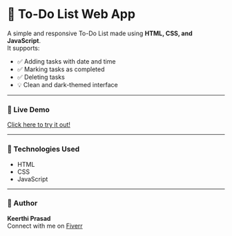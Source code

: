 # 📝 To-Do List Web App

A simple and responsive To-Do List made using **HTML, CSS, and JavaScript**.  
It supports:

- ✅ Adding tasks with date and time
- ✅ Marking tasks as completed
- ✅ Deleting tasks
- 💡 Clean and dark-themed interface

---

### 🔗 Live Demo
[Click here to try it out!](https://keerthiprasad-7.github.io/To-do-list/)

---

### 📁 Technologies Used

- HTML
- CSS
- JavaScript

---

### 📌 Author

**Keerthi Prasad**  
Connect with me on [Fiverr](https://www.fiverr.com/keerthiprasad_7)
